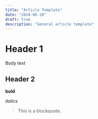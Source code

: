 ```yaml
---
title: "Article Template"
date: "2024-06-28"
draft: true
description: "General article template"
---
```


# Header 1

Body text

## Header 2

**bold**

_italics_

> This is a blockquote.
